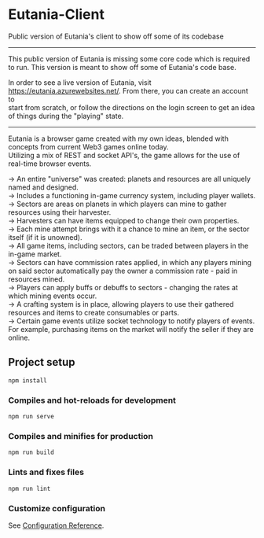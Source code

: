 # Eutania-Client 
Public version of Eutania's client to show off some of its codebase  
  
*******  
This public version of Eutania is missing some core code which is required to run.  This version is meant to show off some of Eutania's code base.  
  
In order to see a live version of Eutania, visit https://eutania.azurewebsites.net/.  From there, you can create an account to  
start from scratch, or follow the directions on the login screen to get an idea of things during the "playing" state.  
*******  
  
Eutania is a browser game created with my own ideas, blended with concepts from current Web3 games online today.  
Utilizing a mix of REST and socket API's, the game allows for the use of real-time browser events.  
  
-> An entire "universe" was created: planets and resources are all uniquely named and designed.  
-> Includes a functioning in-game currency system, including player wallets.  
-> Sectors are areas on planets in which players can mine to gather resources using their harvester.  
-> Harvesters can have items equipped to change their own properties.  
-> Each mine attempt brings with it a chance to mine an item, or the sector itself (if it is unowned).  
-> All game items, including sectors, can be traded between players in the in-game market.  
-> Sectors can have commission rates applied, in which any players mining on said sector automatically pay the owner
a commission rate - paid in resources mined.  
-> Players can apply buffs or debuffs to sectors - changing the rates at which mining events occur.  
-> A crafting system is in place, allowing players to use their gathered resources and items to create consumables or parts.  
-> Certain game events utilize socket technology to notify players of events.  For example, purchasing items on the market will
notify the seller if they are online.



## Project setup
```
npm install
```

### Compiles and hot-reloads for development
```
npm run serve
```

### Compiles and minifies for production
```
npm run build
```

### Lints and fixes files
```
npm run lint
```

### Customize configuration
See [Configuration Reference](https://cli.vuejs.org/config/).
